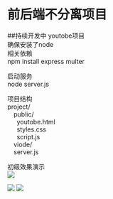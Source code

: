# 前后端不分离项目
##持续开发中
youtobe项目  
确保安装了node  
相关依赖  
npm install express multer


启动服务  
node server.js

项目结构  
project/  
    &ensp;&ensp;public/  
&ensp;&ensp;&ensp;youtobe.html  
    &ensp;&ensp;&ensp;styles.css  
    &ensp;&ensp;&ensp;script.js  
    &ensp;&ensp;viode/  
    &ensp;&ensp;server.js  

初级效果演示  
![](http://xtstuc.dyfl.top/xtsimage/D4.1.png)

![](http://xtstuc.dyfl.top/xtsimage/D4.2.png)
![](http://xtstuc.dyfl.top/xtsimage/D4.3.png)